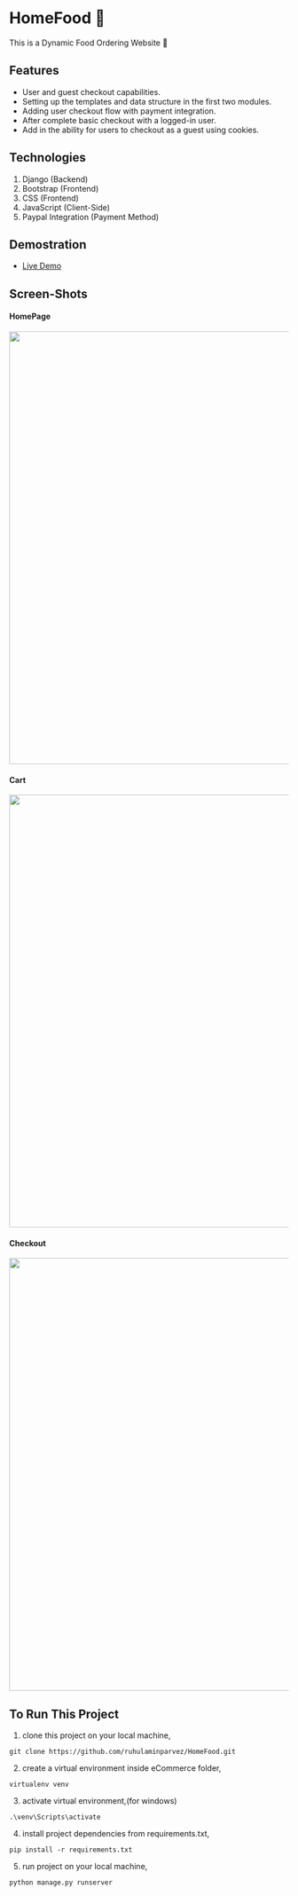 # HomeFood 🌭
This is a Dynamic Food Ordering Website 🍟

## Features
- User and guest checkout capabilities.
- Setting up the templates and data structure in the first two modules.
- Adding user checkout flow with payment integration.
- After complete basic checkout with a logged-in user.
- Add in the ability for users to checkout as a guest using cookies.

## Technologies
1. Django (Backend)
2. Bootstrap (Frontend)
3. CSS (Frontend)
4. JavaScript (Client-Side)
5. Paypal Integration (Payment Method)


## Demostration
- [Live Demo](https://homefood.pythonanywhere.com)


## Screen-Shots
#### HomePage
<p align="left">
  <img width="780" src="previews/home.png">
</p>


#### Cart
<p align="left">
  <img width="780" src="previews/cart.png">
</p>


#### Checkout
<p align="left">
  <img width="780" src="previews/checkout.png">
</p>





## To Run This Project
1. clone this project on your local machine,
```
git clone https://github.com/ruhulaminparvez/HomeFood.git
```
2. create a virtual environment inside eCommerce folder,
```
virtualenv venv
```
3. activate virtual environment,(for windows)
```
.\venv\Scripts\activate 
```
4. install project dependencies from requirements.txt,
```
pip install -r requirements.txt
```
5. run project on your local machine,
```
python manage.py runserver
```


 

